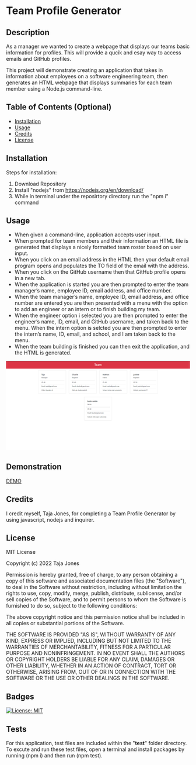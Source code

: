 # Team Profile Generator

## Description

As a manager we wanted to create a webpage that displays our teams basic information for profiles. This will provide a qucik and esay way to access emails and GitHub profiles.

This project will demonstrate creating an application that takes in information about employees on a software engineering team, then generates an HTML webpage that displays summaries for each team member using a Node.js command-line.


## Table of Contents (Optional)

- [Installation](#installation)
- [Usage](#usage)
- [Credits](#credits)
- [License](#license)

## Installation

Steps for installation:

1. Download Repository 
2. Install "nodejs" from https://nodejs.org/en/download/
3. While in terminal under the reposirtory directory run the "npm i" command

## Usage

- When given a command-line, application accepts user input.
- When prompted for team members and their information an HTML file is generated that displays a nicely formatted team roster based on user input.
- When you click on an email address in the HTML then your default email program opens and populates the TO field of the email with the address.
- When you click on the GitHub username then that GitHub profile opens in a new tab.
- When the application is started you are then prompted to enter the team manager’s name, employee ID, email address, and office number.
- When the team manager’s name, employee ID, email address, and office number are entered you are then presented with a menu with the option to add an engineer or an intern or to finish building my team.
- When the engineer option i selected you are then prompted to enter the engineer’s name, ID, email, and GitHub username, and taken back to the menu.
When the intern option is selcted
you are then prompted to enter the intern’s name, ID, email, and school, and I am taken back to the menu.
- When the team building is finished you can then exit the application, and the HTML is generated.

![screenshot](./images/team%20profile.png)

## Demonstration
[DEMO](https://drive.google.com/file/d/1Y0r2urBoSl5lvxyxJZTbwz6g2nLe0Jo3/view)

## Credits

I credit myself, Taja Jones, for completing a Team Profile Generator by using javascript, nodejs and inquirer.

## License

MIT License

Copyright (c) 2022 Taja Jones

Permission is hereby granted, free of charge, to any person obtaining a copy of this software and associated documentation files (the "Software"), to deal in the Software without restriction, including without limitation the rights to use, copy, modify, merge, publish, distribute, sublicense, and/or sell copies of the Software, and to permit persons to whom the Software is furnished to do so, subject to the following conditions:

The above copyright notice and this permission notice shall be included in all copies or substantial portions of the Software.

THE SOFTWARE IS PROVIDED "AS IS", WITHOUT WARRANTY OF ANY KIND, EXPRESS OR IMPLIED, INCLUDING BUT NOT LIMITED TO THE WARRANTIES OF MERCHANTABILITY, FITNESS FOR A PARTICULAR PURPOSE AND NONINFRINGEMENT. IN NO EVENT SHALL THE AUTHORS OR COPYRIGHT HOLDERS BE LIABLE FOR ANY CLAIM, DAMAGES OR OTHER LIABILITY, WHETHER IN AN ACTION OF CONTRACT, TORT OR OTHERWISE, ARISING FROM, OUT OF OR IN CONNECTION WITH THE SOFTWARE OR THE USE OR OTHER DEALINGS IN THE SOFTWARE.

## Badges
[![License: MIT](https://img.shields.io/badge/License-MIT-yellow.svg)](https://opensource.org/licenses/MIT)

## Tests

For this application, test files are included within the "__test__" folder directory. To excute and run these test files, open a terminal and install packages by running (npm i) and then run (npm test).
